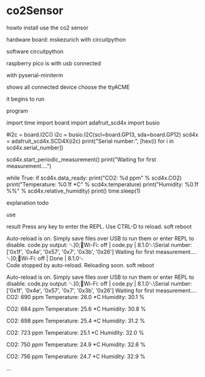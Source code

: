 # co2Sensor
howto install use the co2 sensor

hardware
board:
mskezurich with circuitpython

software
circuitpython

raspberry pico is with usb connected

with 
pyserial-miniterm 

shows all connected device 
choose the ttyACME 

it begins to run

program

import time
import board
import adafruit_scd4x
import busio

#i2c = board.I2C()
i2c = busio.I2C(scl=board.GP13, sda=board.GP12)
scd4x = adafruit_scd4x.SCD4X(i2c)
print("Serial number:", [hex(i) for i in scd4x.serial_number])

scd4x.start_periodic_measurement()
print("Waiting for first measurement....")

while True:
    if scd4x.data_ready:
        print("CO2: %d ppm" % scd4x.CO2)
        print("Temperature: %0.1f *C" % scd4x.temperature)
        print("Humidity: %0.1f %%" % scd4x.relative_humidity)
        print()
    time.sleep(1)


explanation todo

use

result
Press any key to enter the REPL. Use CTRL-D to reload.
soft reboot

Auto-reload is on. Simply save files over USB to run them or enter REPL to disable.
code.py output:
␛]0;🐍Wi-Fi: off | code.py | 8.1.0␛\Serial number: ['0x1f', '0x4e', '0x57', '0x7', '0x3b', '0x26']
Waiting for first measurement....
␛]0;🐍Wi-Fi: off | Done | 8.1.0␛\
Code stopped by auto-reload. Reloading soon.
soft reboot

Auto-reload is on. Simply save files over USB to run them or enter REPL to disable.
code.py output:
␛]0;🐍Wi-Fi: off | code.py | 8.1.0␛\Serial number: ['0x1f', '0x4e', '0x57', '0x7', '0x3b', '0x26']
Waiting for first measurement....
CO2: 690 ppm
Temperature: 26.0 *C
Humidity: 30.1 %

CO2: 684 ppm
Temperature: 25.6 *C
Humidity: 30.8 %

CO2: 698 ppm
Temperature: 25.4 *C
Humidity: 31.2 %

CO2: 723 ppm
Temperature: 25.1 *C
Humidity: 32.0 %

CO2: 750 ppm
Temperature: 24.9 *C
Humidity: 32.6 %

CO2: 756 ppm
Temperature: 24.7 *C
Humidity: 32.9 %

...



                            
